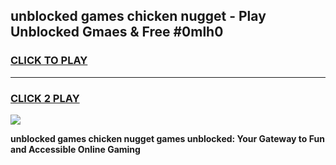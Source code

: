 
## unblocked games chicken nugget - Play Unblocked Gmaes & Free #0mlh0
<h3>
<a href="https://news.freeplayer.one?title=unblocked_games_chicken_nugget&ref=03M">CLICK TO PLAY</a></h3>
<hr>

<h3>
<a href="https://news.freeplayer.one?title=unblocked_games_chicken_nugget&ref=03M">CLICK 2 PLAY</a>
  
</h3>

<a href="https://news.freeplayer.one?title=unblocked_games_chicken_nugget&ref=03M"><img src="https://clearcache.store/games.png"></a>


**unblocked games chicken nugget games unblocked: Your Gateway to Fun and Accessible Online Gaming**
